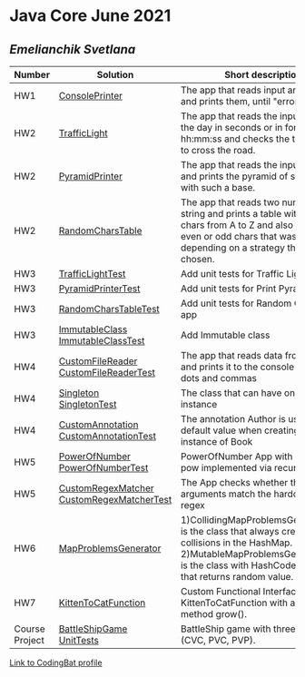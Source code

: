 # Java Core June 2021

## *Emelianchik Svetlana*

| Number | Solution  | Short description
| --- | --- | --- |
| HW1 | [ConsolePrinter](https://github.com/NikolaevArtem/Java_Core_June_2021/tree/feature/SvetlanaEmelianchik/src/main/java/homework_1) | The app that reads input arguments and prints them, until "error" argument |
| HW2 | [TrafficLight](https://github.com/NikolaevArtem/Java_Core_June_2021/tree/feature/SvetlanaEmelianchik/src/main/java/homework_2/traffic_light) | The app that reads the input time of the day in seconds or in format hh:mm:ss and checks the traffic light to cross the road.|
| HW2 | [PyramidPrinter](https://github.com/NikolaevArtem/Java_Core_June_2021/tree/feature/SvetlanaEmelianchik/src/main/java/homework_2/pyramid_printer) | The app that reads the input number and prints the pyramid of symbol "x" with such a base. |
| HW2 | [RandomCharsTable](https://github.com/NikolaevArtem/Java_Core_June_2021/tree/feature/SvetlanaEmelianchik/src/main/java/homework_2/random_chars_table) | The app that reads two numbers and a string and prints a table with random chars from A to Z and also shows the even or odd chars that was in a table depending on a strategy that was chosen. |
| HW3 | [TrafficLightTest](https://github.com/NikolaevArtem/Java_Core_June_2021/tree/feature/SvetlanaEmelianchik/src/test/java/homework_2/traffic_light) | Add unit tests for Traffic Light app |
| HW3 | [PyramidPrinterTest](https://github.com/NikolaevArtem/Java_Core_June_2021/tree/feature/SvetlanaEmelianchik/src/test/java/homework_2/pyramid_printer) | Add unit tests for Print Pyramid app|
| HW3 | [RandomCharsTableTest](https://github.com/NikolaevArtem/Java_Core_June_2021/tree/feature/SvetlanaEmelianchik/src/test/java/homework_2/random_chars_table) | Add unit tests for Random Chars Table app |
| HW3 | [ImmutableClass](https://github.com/NikolaevArtem/Java_Core_June_2021/tree/feature/SvetlanaEmelianchik/src/main/java/homework_3) <br />[ImmutableClassTest](https://github.com/NikolaevArtem/Java_Core_June_2021/tree/feature/SvetlanaEmelianchik/src/test/java/homework_3)  | Add Immutable class |
| HW4 | [CustomFileReader](https://github.com/NikolaevArtem/Java_Core_June_2021/tree/feature/SvetlanaEmelianchik/src/main/java/homework_4/custom_file_reader) [CustomFileReaderTest](https://github.com/NikolaevArtem/Java_Core_June_2021/tree/feature/SvetlanaEmelianchik/src/test/java/homework_4/custom_file_reader)  | The app that reads data from the file and prints it to the console without dots and commas |
| HW4 | [Singleton](https://github.com/NikolaevArtem/Java_Core_June_2021/tree/feature/SvetlanaEmelianchik/src/main/java/homework_4/singleton) <br />[SingletonTest](https://github.com/NikolaevArtem/Java_Core_June_2021/tree/feature/SvetlanaEmelianchik/src/test/java/homework_4/singleton)  | The class that can have only one instance |
| HW4 | [CustomAnnotation](https://github.com/NikolaevArtem/Java_Core_June_2021/tree/feature/SvetlanaEmelianchik/src/main/java/homework_4/custom_annotation) <br />[CustomAnnotationTest](https://github.com/NikolaevArtem/Java_Core_June_2021/tree/feature/SvetlanaEmelianchik/src/test/java/homework_4/custom_annotation) | The annotation Author is used to get a default value when creating an instance of Book |
| HW5 | [PowerOfNumber](https://github.com/NikolaevArtem/Java_Core_June_2021/tree/feature/SvetlanaEmelianchik/src/main/java/homework_5/math_power) [PowerOfNumberTest](https://github.com/NikolaevArtem/Java_Core_June_2021/tree/feature/SvetlanaEmelianchik/src/test/java/homework_5/math_power) | PowerOfNumber App with method pow implemented via recursion |
| HW5 | [CustomRegexMatcher](https://github.com/NikolaevArtem/Java_Core_June_2021/tree/feature/SvetlanaEmelianchik/src/main/java/homework_5/custom_regex_matcher) [CustomRegexMatcherTest](https://github.com/NikolaevArtem/Java_Core_June_2021/tree/feature/SvetlanaEmelianchik/src/test/java/homework_5/custom_regex_matcher) | The App checks whether the arguments match the hardcoded regex |
| HW6 | [MapProblemsGenerator](https://github.com/NikolaevArtem/Java_Core_June_2021/tree/feature/SvetlanaEmelianchik/src/main/java/homework_6/map_problems_generator)  | 1)CollidingMapProblemsGeneratorKey is the class that always creates collisions in the HashMap. <br /> 2)MutableMapProblemsGeneratorKey is the class with HashCode method that returns random value. |
| HW7 | [KittenToCatFunction](https://github.com/NikolaevArtem/Java_Core_June_2021/tree/feature/SvetlanaEmelianchik/src/main/java/homework_7) | Custom Functional Interface KittenToCatFunction with abstract method grow(). |
| Course Project | [BattleShipGame](https://github.com/NikolaevArtem/Java_Core_June_2021/tree/feature/SvetlanaEmelianchik/src/main/java/course_project/battleship_game) <br /> [UnitTests](https://github.com/NikolaevArtem/Java_Core_June_2021/tree/feature/SvetlanaEmelianchik/src/test/java/course_project/battleship_game)| BattleShip game with three modes (CVC, PVC, PVP).

[Link to CodingBat profile](https://codingbat.com/done?user=sveta881@mail.ru&tag=8234249112)